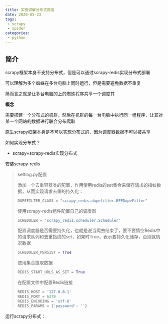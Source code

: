 ```yaml
---
title: 实例讲解分布式爬虫
date: 2020-05-23
tags:
 - scrapy
 - spider
categories:
 - python
---
```


## 简介

scrapy框架本身不支持分布式，但是可以通过scrapy-redis实现分布式部署

可以理解为多个蜘蛛在多台电脑上同时运行，但是需要避免数据不重复

简而言之就是让多台电脑的上的蜘蛛程序共享一个调度其

**概念**

需要搭建一个分布式的机群，然后在机群的每一台电脑中执行同一组程序，让其对某一个网站的数据进行联合分布爬取



原生scrapy框架本身是不可以实现分布式的、因为调度器数据不可以被共享



如何实现分布式？

- scrapy+scrapy-redis实现分布式

安装scrapy-redis



> setting.py配置
>
> 添加一个去重容器类的配置，作用使用redis的set集合来储存请求的指纹数据，从而实现请求去重的持久化：
>
> ```python
> DUPEFILTER_CLASS = "scrapy_redis.dupefilter.RFPDupeFilter"
> ```
>
> 使用scrapy-redis组件配置自己的调度器
>
> ```python
> SCHEDULER = 'scrapy_redis.scheduler.Scheduler'
> ```
>
> 配置调度器是否需要持久化，也就是说当爬虫结束了，要不要情空Redis中的请求队列和去重指纹的set，如果时True，表示要持久化储存，否则就情况数据
>
> ```python
> SCHEDULER_PERSIST = True
> ```
>
> 使用集合提取数据 
>
> ```python
> REDIS_START_URLS_AS_SET = True
> ```
>
> 在配置文件中配置Redis链接
>
> ```python
> REDIS_HOST = '127.0.0.1'
> REDIS_PORT = 6379
> REDIS_ENCODING = 'utf-8'
> REDIS_PARAMS = {'password': ''}
> ```

运行scrapy分布式：








